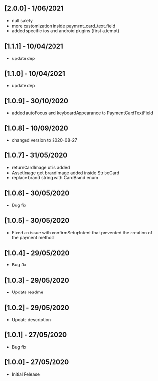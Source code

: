 ## [2.0.0] - 1/06/2021

- null safety
- more customization inside payment_card_text_field
- added specific ios and android plugins (first attempt)

## [1.1.1] - 10/04/2021

- update dep

## [1.1.0] - 10/04/2021

- update dep

## [1.0.9] - 30/10/2020

- added autoFocus and keyboardAppearance to PaymentCardTextField

## [1.0.8] - 10/09/2020

- changed version to 2020-08-27

## [1.0.7] - 31/05/2020

- returnCardImage utils added
- AssetImage get brandImage added inside StripeCard
- replace brand string with CardBrand enum

## [1.0.6] - 30/05/2020

- Bug fix

## [1.0.5] - 30/05/2020

- Fixed an issue with confirmSetupIntent that prevented the creation of the payment method

## [1.0.4] - 29/05/2020

- Bug fix

## [1.0.3] - 29/05/2020

- Update readme

## [1.0.2] - 29/05/2020

- Update description

## [1.0.1] - 27/05/2020

- Bug fix

## [1.0.0] - 27/05/2020

- Initial Release
